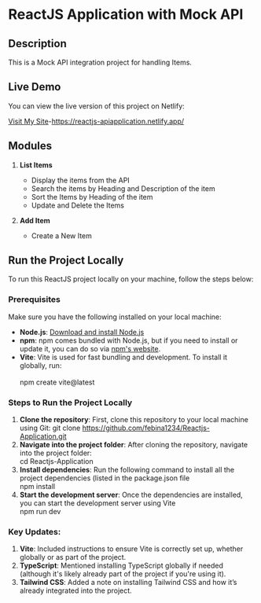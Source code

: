 # ReactJS Application with Mock API
## Description
This is a Mock API integration project for handling Items.

## Live Demo

You can view the live version of this project on Netlify:

[Visit My Site](https://reactjs-apiapplication.netlify.app/)-https://reactjs-apiapplication.netlify.app/

## Modules

1. **List Items**
   - Display the items from the API
   - Search the items by Heading and Description of the item
   - Sort the Items by Heading of the item
   - Update and Delete the Items

2. **Add Item**
   - Create a New Item
     
## Run the Project Locally

To run this ReactJS project locally on your machine, follow the steps below:

### Prerequisites
Make sure you have the following installed on your local machine:

- **Node.js**: [Download and install Node.js](https://nodejs.org/)
- **npm**: npm comes bundled with Node.js, but if you need to install or update it, you can do so via [npm's website](https://www.npmjs.com/get-npm).
- **Vite**: Vite is used for fast bundling and development. To install it globally, run:<br>  
  npm create vite@latest
  
 ### Steps to Run the Project Locally

1. **Clone the repository**:
   First, clone this repository to your local machine using Git:
   git clone https://github.com/febina1234/Reactjs-Application.git
2. **Navigate into the project folder**:
      After cloning the repository, navigate into the project folder:<br>
      cd Reactjs-Application
4. **Install dependencies**:
      Run the following command to install all the project dependencies (listed in the package.json file<br>
      npm install
6. **Start the development server**:
      Once the dependencies are installed, you can start the development server using Vite<br>
      npm run dev 
### Key Updates:
1. **Vite**: Included instructions to ensure Vite is correctly set up, whether globally or as part of the project.
2. **TypeScript**: Mentioned installing TypeScript globally if needed (although it's likely already part of the project if you're using it).
3. **Tailwind CSS**: Added a note on installing Tailwind CSS and how it’s already integrated into the project.
